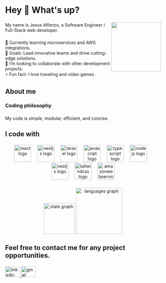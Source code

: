 <h1 align="left">Hey 👋 What's up?</h1>

###

<img align="right" height="160" src="https://media4.giphy.com/media/v1.Y2lkPTZjMDliOTUyMzhxNzc4MGYxemI5d2I3bzMzNWZ0dzg3c2d2eWh6dzg1MmR3dmZraSZlcD12MV9naWZzX3NlYXJjaCZjdD1n/EZr27ZbJwmjE9PGyLN/200w.gif"  />

###

<p align="left">My name is Jesus Alfonzo, a Software Engineer / Full-Stack web developer.</p>

###

<p align="left">🌱 Currently learning microservices and AWS integrations.<br>🎯 Goals: Lead innovative teams and drive cutting-edge solutions.<br>👯 I’m looking to collaborate with other development projects.<br>⚡ Fun fact: I love traveling and video games .</p>

###

<h2 align="left">About me</h2>

###

<h3 align="left">Coding philosophy</h3>

###

<p align="left">My code is simple, modular, efficient, and concise.</p>

###

<h2 align="left">I code with</h2>

###

<div align="center">
  <img src="https://cdn.jsdelivr.net/gh/devicons/devicon/icons/react/react-original.svg" height="55" alt="react logo"  />
  <img width="12" />
  <img src="https://cdn.jsdelivr.net/gh/devicons/devicon/icons/nextjs/nextjs-original.svg" height="55" alt="nextjs logo"  />
  <img width="12" />
  <img src="https://cdn.simpleicons.org/laravel/FF2D20" height="55" alt="laravel logo"  />
  <img width="12" />
  <img src="https://skillicons.dev/icons?i=js" height="55" alt="javascript logo"  />
  <img width="12" />
  <img src="https://skillicons.dev/icons?i=ts" height="55" alt="typescript logo"  />
  <img width="12" />
  <img src="https://cdn.simpleicons.org/nodedotjs/339933" height="55" alt="nodejs logo"  />
  <img width="12" />
  <img src="https://cdn.jsdelivr.net/gh/devicons/devicon/icons/nestjs/nestjs-original.svg" height="55" alt="nestjs logo"  />
  <img width="12" />
  <img src="https://cdn.simpleicons.org/tailwindcss/06B6D4" height="55" alt="tailwindcss logo"  />
  <img width="12" />
  <img src="https://skillicons.dev/icons?i=aws" height="55" alt="amazonwebservices logo"  />
</div>

###

<div align="center">
  <img src="https://github-readme-stats.vercel.app/api?username=alfonzzoj&hide_title=true&hide_rank=false&show_icons=true&include_all_commits=true&count_private=true&disable_animations=false&theme=dark&locale=en&hide_border=true&order=1" height="100" alt="stats graph"  />
  <img src="https://github-readme-stats.vercel.app/api/top-langs?username=alfonzzoj&locale=en&hide_title=false&layout=compact&card_width=320&langs_count=6&theme=dark&hide_border=true&order=2" height="150" alt="languages graph"  />
</div>

###

<h2 align="left">Feel free to contact me for any project opportunities.</h2>

###

<div align="left">
  <a href="https://www.linkedin.com/in/alfonzzoj/" target="_blank">
    <img src="https://raw.githubusercontent.com/maurodesouza/profile-readme-generator/master/src/assets/icons/social/linkedin/default.svg" width="47" height="35" alt="linkedin logo"  />
  </a>
  <a href="mailto:alfonzzoj.dev@gmail.com?subject=Hi%20Alfonzzoj%2C%20Project%20Collaboration%20Opportunity&body=Dear%20Jesus%20Alfonzo%2C%0D%0AI%20am%20%5BSender's%20Name%2FCompany%5D%2C%20interested%20in%20your%20skills%20as%20a%20Software%20Engineer%20%2F%20Full-Stack%20Developer%20with%20expertise%20in%20JavaScript%2C%20TypeScript%2C%20React%2C%20Node.js%2C%20Nest.js%2C%20Next.js%2C%20and%20Laravel.%20I%20have%20a%20potential%20project%20opportunity%20and%20would%20like%20to%20explore%20collaboration.%0D%0APlease%20feel%20free%20to%20reply%20to%20this%20email%20at%20%5Bmy%20email%5D%20to%20discuss%20further%20details.%20Looking%20forward%20to%20your%20response!%0D%0ABest%20regards%2C%0D%0A%5BSender's%20Name%5D" target="_blank">
    <img src="https://raw.githubusercontent.com/maurodesouza/profile-readme-generator/master/src/assets/icons/social/gmail/default.svg" width="47" height="35" alt="gmail logo"  />
  </a>
</div>

###
